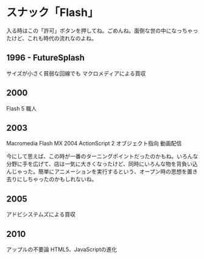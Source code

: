 # スナック「Flash」



入る時はこの「許可」ボタンを押してね。ごめんね。面倒な世の中になっちゃったけど、これも時代の流れなのよね。

## 1996 - FutureSplash

サイズが小さく貧弱な回線でも
マクロメディアによる買収

## 2000

Flash 5
職人

## 2003

Macromedia Flash MX 2004
ActionScript 2
オブジェクト指向
動画配信

今にして思えば、この時が一番のターニングポイントだったのかもね。いろんな分野に手を広げて、店は一気に大きくなったけど、同時にいろんな物を背負い込んじゃった。簡単にアニメーションを実行するという、オープン時の思想を置き去りにしちゃったのかもしれないね。

## 2005

アドビシステムズによる買収

## 2010

アップルの不要論
HTML5、JavaScriptの進化
<!--stackedit_data:
eyJoaXN0b3J5IjpbLTExOTU2NDA1NDksMTk4NzY2MTcyMiwtMT
M2NDIwOTE3NSwtMTk3ODA1NDIyLDEyNzcyNTkyODVdfQ==
-->